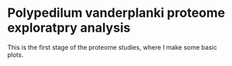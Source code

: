 # Polypedilum vanderplanki proteome exploratpry analysis

This is the first stage of the proteome studies, where I make some basic plots.
